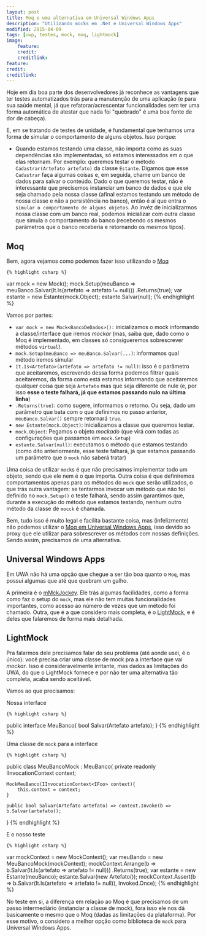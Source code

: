 ```yaml
---
layout: post
title: Moq e uma alternativa em Universal Windows Apps
description: "Utilizando mocks em .Net e Universal Windows Apps"
modified: 2015-04-09
tags: [uwp, testes, mock, moq, lightmock]
image:
    feature:
    credit:
    creditlink:
feature: 
credit: 
creditlink: 
---
```


Hoje em dia boa parte dos desenvolvedores já reconhece as vantagens que ter testes automatizados trás para a manutenção de uma aplicação (e para sua saúde mental, já que refatorar/acrescentar funcionalidades sem ter uma forma automática de atestar que nada foi "quebrado" é uma boa fonte de dor de cabeça).

E, em se tratando de testes de unidade, é fundamental que tenhamos uma forma de simular o comportamento de alguns objetos. Isso porque:

- Quando estamos testando uma classe, não importa como as suas dependências são implementadas, só estamos interessados em o que elas retornam.
Por exemplo: queremos testar o método `Cadastrar(Artefato artefato)` da classe `Estante`. Digamos que esse `Cadastrar` faça algumas coisas e, em seguida, chame um banco de dados para salvar o conteúdo. Dado o que queremos testar, não é interessante que precisemos instanciar um banco de dados e que ele seja chamado pela nossa classe (afinal estamos testando um método de nossa classe e não a persistência no banco), então é aí que entra o `simular o comportamento de alguns objetos`. Ao invéz de inicializarmos nossa classe com um banco real, podemos inicializar com outra classe que simula o comportamento do banco (recebendo os mesmos parâmetros que o banco receberia e retornando os mesmos tipos).

## Moq
Bem, agora vejamos como podemos fazer isso utilizando o [Moq](https://github.com/moq/moq4/)

    {% highlight csharp %}
var mock = new Mock<BancoDeDados>();
mock.Setup(meuBanco => meuBanco.Salvar(It.Is<Artefato>(artefato => artefato != null)))
    .Returns(true);
var estante = new Estante(mock.Object);
estante.Salvar(null);
    {% endhighlight %}

Vamos por partes:

- `var mock = new Mock<BancoDeDados>():` inicializamos o mock informando a classe/interface que iremos *mockar* (mas, saiba que, dado como o Moq é implementado, em classes só consigueremos sobrescrever métodos `virtual`).
- `mock.Setup(meuBanco => meuBanco.Salvar(...)`: informamos qual método iremos simular
- `It.Is<Artefato>(artefato => artefato != null)`: isso é o parâmetro que aceitaremos, escrevendo dessa forma podemos filtrar quais aceitaremos, da forma como está estamos informando que aceitaremos qualquer coisa que seja `Artefato` mas que seja diferente de nule (e, por isso **esse o teste falhará, já que estamos passando nulo na última linha**)
- `.Returns(true)`: como sugere, informamos o retorno. Ou seja, dado um parâmetro que bata com o que definimos no passo anterior, `meuBanco.Salvar()` sempre retornará `true`.
- `new Estante(mock.Object)`: inicializamos a classe que queremos testar.
- `mock.Object`: Pegamos o objeto *mockado* (que virá com todas as configurações que passamos em `mock.Setup`)
- `estante.Salvar(null)`: executamos o método que estamos testando (como dito anteriormente, esse teste falhará, já que estamos passando um parâmetro que o `mock` não saberá tratar)

Uma coisa de utilizar `mock`s é que não precisamos implementar todo um objeto, sendo que ele nem é o que importa. Outra coisa é que definiremos comportamentos apenas para os métodos do `mock` que serão utilizados, o que trás outra vantagem: se tentarmos invocar um método que não foi definido no `mock.Setup()` o teste falhará, sendo assim garantimos que, durante a execução do método que estamos testando, nenhum outro método da classe de `mocck` é chamada.

Bem, tudo isso é muito legal e facilita bastante coisa, mas (infelizmente) não podemos utilizar o [Moq em Universal Windows Apps](https://github.com/moq/moq4/issues/195), isso devido ao proxy que ele utilizar para sobrescrever os métodos com nossas definições. Sendo assim, precisamos de uma alternativa.

## Universal Windows Apps
Em UWA não há uma opção que chegue a ser tão boa quanto o `Moq`, mas possui algumas que até que quebram um galho.

A primeira é o [mMckJockey](http://tylerhoersch.com/mockJockey). Ele trás algumas facilidades, como a forma como faz o setup do `mock`, mas ele não tem muitas funcionalidades importantes, como acesso ao número de vezes que um método foi chamado.
Outra, que é a que considero mais completa, é o [LightMock](https://github.com/seesharper/LightMock), e é deles que falaremos de forma mais detalhada.

## LightMock
Pra falarmos dele precisamos falar do seu problema (até aonde usei, é o único): você precisa criar uma classe de mock pra a interface que vai *mockar*. Isso é consideravelmente irritante, mas dados as limitações do UWA, do que o LightMock fornece e por não ter uma alternativa tão completa, acaba sendo aceitável.

Vamos ao que precisamos:

Nossa interface

    {% highlight csharp %}
public interface MeuBanco{
    bool Salvar(Artefato artefato);
}
    {% endhighlight %}

Uma classe de `mock` para a interface

    {% highlight csharp %}
public class MeuBancoMock : MeuBanco{
    private readonly IInvocationContext<IFoo> context;

    MockMeuBanco(IInvocationContext<IFoo> context){
        this.context = context;
    }

    public bool Salvar(Artefato artefato) => context.Invoke(b => b.Salvar(artefato));
}
    {% endhighlight %}

E o nosso teste

    {% highlight csharp %}
var mockContext = new MockContext<MeuBanco>();
var meuBando = new MeuBancoMock(mockContext);
mockContext.Arrange(b => b.Salvar(It.Is<Artefato>(artefato => artefato != null)))
                .Returns(true);
var estante = new Estante(meuBanco);
estante.Salvar(new Artefato());
mockContext.Assert(b => b.Salvar(It.Is<Artefato>(artefato => artefato != null)), 
                Invoked.Once);
    {% endhighlight %}

No teste em si, a diferença em relação ao Moq é que precisamos de um passo intermediário (instanciar a classe de mock), fora isso ele nos dá basicamente o mesmo que o Moq (dadas as limitações da plataforma). Por esse motivo, o considero a melhor opção como biblioteca de `mock` para Universal Windows Apps.